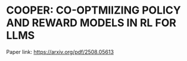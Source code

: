 # COOPER: CO-OPTMIIZING POLICY AND REWARD MODELS IN RL FOR LLMS

Paper link: https://arxiv.org/pdf/2508.05613